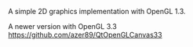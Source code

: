 A simple 2D graphics implementation with OpenGL 1.3.

A newer version with OpenGL 3.3 https://github.com/azer89/QtOpenGLCanvas33
